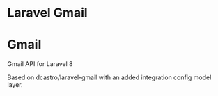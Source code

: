 # Laravel Gmail

# Gmail
Gmail API for Laravel 8

Based on dcastro/laravel-gmail with an added integration config model layer.
